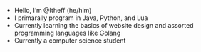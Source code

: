 - Hello, I’m @Itheff (he/him)
- I primarally program in Java, Python, and Lua
- Currently learning the basics of website design and assorted programming languages like Golang
- Currently a computer science student
